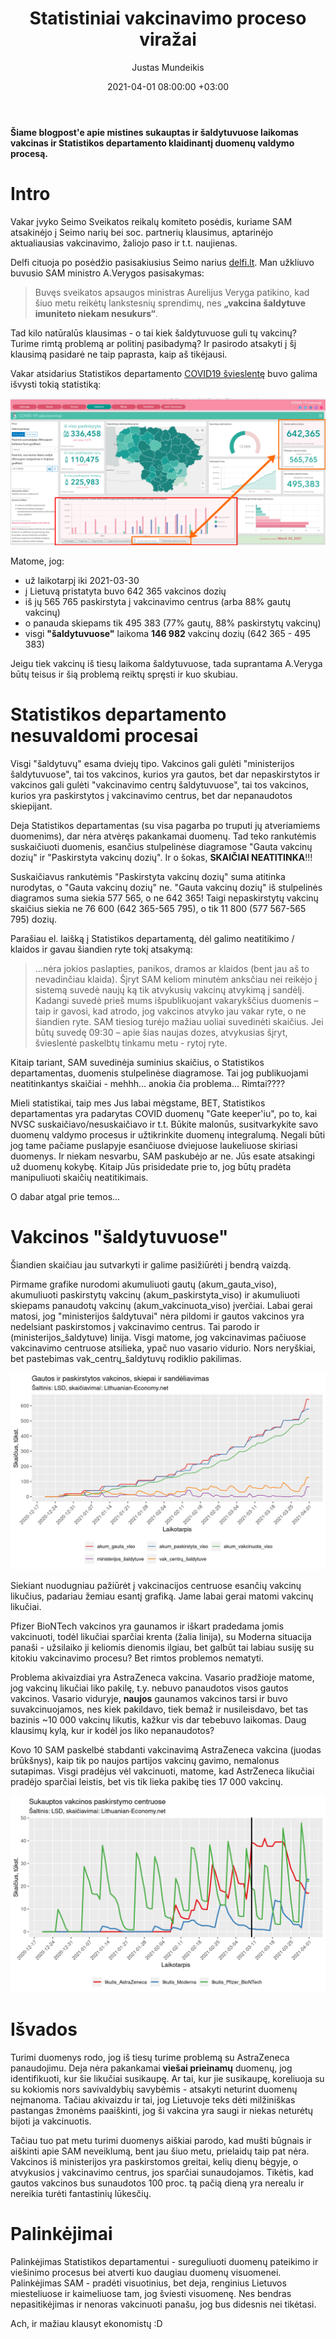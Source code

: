 ﻿---
title: Statistiniai vakcinavimo proceso viražai
date: 2021-04-01 08:00:00 +03:00
author: Justas Mundeikis
layout: post
comments: true
citation: false
image:  /assets/2021/04/01/ban.png
thumbnail: /assets/2021/04/01/thumb.ban.png
categories:
  - COVID19
tags:
  - statistika
---

**Šiame blogpost'e apie mistines sukauptas ir šaldytuvuose laikomas vakcinas ir Statistikos departamento klaidinantį duomenų valdymo procesą.**<!--more-->

# Intro

Vakar įvyko Seimo Sveikatos reikalų komiteto posėdis, kuriame SAM atsakinėjo į Seimo narių bei soc. partnerių klausimus, aptarinėjo aktualiausias vakcinavimo, žaliojo paso ir t.t. naujienas.

Delfi cituoja po posėdžio pasisakiusius Seimo narius [delfi.lt](https://www.delfi.lt/news/daily/lithuania/zemaitaitis-sokiruojantis-dalykas-yra-susijes-su-zaliuoju-pasu.d?id=86836351). Man užkliuvo buvusio SAM ministro A.Verygos pasisakymas:

>Buvęs sveikatos apsaugos ministras Aurelijus Veryga patikino, kad šiuo metu reikėtų lankstesnių sprendimų, nes **„vakcina šaldytuve imuniteto niekam nesukurs“**.

Tad kilo natūralūs klausimas - o tai kiek šaldytuvuose guli tų vakcinų? Turime rimtą problemą ar politinį pasibadymą? Ir pasirodo atsakyti į šį klausimą pasidarė ne taip paprasta, kaip aš tikėjausi.

Vakar atsidarius Statistikos departamento [COVID19 švieslentę](https://experience.arcgis.com/experience/cab84dcfe0464c2a8050a78f817924ca/page/page_3/) buvo galima išvysti tokią statistiką:

![](/assets/2021/04/01/screen_1.png)

Matome, jog:

* už laikotarpį iki 2021-03-30
* į Lietuvą pristatyta buvo 642 365 vakcinos dozių
* iš jų 565 765 paskirstyta į vakcinavimo centrus (arba 88% gautų vakcinų)
* o panauda skiepams tik 495 383 (77% gautų, 88% paskirstytų vakcinų)
* visgi **"šaldytuvuose"** laikoma **146 982** vakcinų dozių (642 365 - 495 383)

Jeigu tiek vakcinų iš tiesų laikoma šaldytuvuose, tada suprantama A.Veryga būtų teisus ir šią problemą reiktų spręsti ir kuo skubiau.

# Statistikos departamento nesuvaldomi procesai

Visgi "šaldytuvų" esama dviejų tipo. Vakcinos gali gulėti "ministerijos šaldytuvuose", tai tos vakcinos, kurios yra gautos, bet dar nepaskirstytos ir vakcinos gali gulėti "vakcinavimo centrų šaldytuvuose", tai tos vakcinos, kurios yra paskirstytos į vakcinavimo centrus, bet dar nepanaudotos skiepijant.

Deja Statistikos departamentas (su visa pagarba po truputi jų atveriamiems duomenims), dar nėra atvėręs pakankamai duomenų. Tad teko rankutėmis suskaičiuoti duomenis, esančius stulpelinėse diagramose "Gauta vakcinų dozių" ir "Paskirstyta vakcinų dozių". Ir o šokas, **SKAIČIAI NEATITINKA**!!!

Suskaičiavus rankutėmis "Paskirstyta vakcinų dozių" suma atitinka nurodytas, o  "Gauta vakcinų dozių" ne. "Gauta vakcinų dozių" iš stulpelinės diagramos suma siekia 577 565, o ne 642 365! Taigi nepaskirstytų vakcinų skaičius siekia ne 76 600 (642 365-565 795), o tik 11 800 (577 567-565 795) dozių.

Parašiau el. laišką į Statistikos departamentą, dėl galimo neatitikimo / klaidos ir gavau šiandien ryte tokį atsakymą:

>...nėra jokios paslapties, panikos, dramos ar klaidos (bent jau aš to nevadinčiau klaida). Šįryt SAM keliom minutėm anksčiau nei reikėjo į sistemą suvedė naujų ką tik atvykusių vakcinų atvykimą į sandėlį. Kadangi suvedė prieš mums išpublikuojant vakarykščius duomenis – taip ir gavosi, kad atrodo, jog vakcinos atvyko jau vakar ryte, o ne šiandien ryte. SAM tiesiog turėjo mažiau uoliai suvedinėti skaičius. Jei būtų suvedę 09:30 – apie šias naujas dozes, atvykusias šįryt, švieslentė paskelbtų tinkamu metu - rytoj ryte.

Kitaip tariant, SAM suvedinėja suminius skaičius, o Statistikos departamentas, duomenis stulpelinėse diagramose. Tai jog publikuojami neatitinkantys skaičiai - mehhh... anokia čia problema...  Rimtai????

Mieli statistikai, taip mes Jus labai mėgstame, BET, Statistikos departamentas yra padarytas COVID duomenų "Gate keeper'iu", po to, kai NVSC suskaičiavo/nesuskaičiavo ir t.t. Būkite malonūs, susitvarkykite savo duomenų valdymo procesus ir užtikrinkite duomenų integralumą. Negali būti jog tame pačiame puslapyje esančiuose dviejuose laukeliuose skiriasi duomenys. Ir niekam nesvarbu, SAM paskubėjo ar ne. Jūs esate atsakingi už duomenų kokybę. Kitaip Jūs prisidedate prie to, jog būtų pradėta manipuliuoti skaičių neatitikimais.

O dabar atgal prie temos...

# Vakcinos "šaldytuvuose"

Šiandien skaičiau jau sutvarkyti ir galime pasižiūrėti į bendrą vaizdą.

Pirmame grafike nurodomi akumuliuoti gautų (akum_gauta_viso), akumuliuoti paskirstytų vakcinų (akum_paskirstyta_viso) ir akumuliuoti skiepams panaudotų vakcinų (akum_vakcinuota_viso) įverčiai.
Labai gerai matosi, jog "ministerijos šaldytuvai" nėra pildomi ir gautos vakcinos yra nedelsiant paskirstomos į vakcinavimo centrus. Tai parodo ir (ministerijos_šaldytuve) linija. Visgi matome, jog vakcinavimas pačiuose vakcinavimo centruose atsilieka, ypač nuo vasario vidurio. Nors neryškiai, bet pastebimas vak_centrų_šaldytuvų rodiklio pakilimas.

![](/assets/2021/04/01/vac_img_1.png)

Siekiant nuodugniau pažiūrėt į vakcinacijos centruose esančių vakcinų likučius, padariau žemiau esantį grafiką. Jame labai gerai matomi vakcinų likučiai.

Pfizer BioNTech vakcinos yra gaunamos ir iškart pradedama jomis vakcinuoti, todėl likučiai sparčiai krenta (žalia linija), su Moderna situacija panaši -  užsilaiko ji keliomis dienomis ilgiau, bet galbūt tai labiau susiję su kitokiu vakcinavimo procesu? Bet rimtos problemos nematyti.

Problema akivaizdiai yra AstraZeneca vakcina. Vasario pradžioje matome, jog vakcinų likučiai liko pakilę, t.y. nebuvo panaudotos visos gautos vakcinos. Vasario viduryje, **naujos** gaunamos vakcinos tarsi ir buvo suvakcinuojamos, nes kiek pakildavo, tiek bemaž ir nusileisdavo, bet tas bazinis ~10 000 vakcinų likutis, kažkur vis dar tebebuvo laikomas. Daug klausimų kylą, kur ir kodėl jos liko nepanaudotos?

Kovo 10 SAM paskelbė stabdanti vakcinavimą AstraZeneca vakcina (juodas brūkšnys), kaip tik po naujos partijos vakcinų gavimo, nemalonus sutapimas. Visgi pradėjus vėl vakcinuoti, matome, kad AstrZeneca likučiai pradėjo sparčiai leistis, bet vis tik lieka pakibę ties 17 000 vakcinų.

![](/assets/2021/04/01/vac_img_2.png)

# Išvados

Turimi duomenys rodo, jog iš tiesų turime problemą su AstraZeneca panaudojimu. Deja nėra pakankamai **viešai prieinamų** duomenų, jog identifikuoti, kur šie likučiai susikaupę. Ar tai, kur jie susikaupę, koreliuoja su su kokiomis nors savivaldybių savybėmis - atsakyti neturint duomenų neįmanoma. Tačiau akivaizdu ir tai, jog Lietuvoje teks dėti milžiniškas pastangas žmonėms paaiškinti, jog ši vakcina yra saugi ir niekas neturėtų bijoti ja vakcinuotis.

Tačiau tuo pat metu turimi duomenys aiškiai parodo, kad mušti būgnais ir aiškinti apie SAM neveiklumą, bent jau šiuo metu, prielaidų taip pat nėra. Vakcinos iš ministerijos yra paskirstomos greitai, kelių dienų bėgyje, o atvykusios į vakcinavimo centrus, jos sparčiai sunaudojamos. Tikėtis, kad gautos vakcinos bus sunaudotos 100 proc. tą pačią dieną yra nerealu ir nereikia turėti fantastinių lūkesčių.


# Palinkėjimai

Palinkėjimas Statistikos departamentui - sureguliuoti duomenų pateikimo ir viešinimo procesus bei atverti kuo daugiau duomenų visuomenei.
Palinkėjimas SAM - pradėti visuotinius, bet deja, renginius Lietuvos miesteliuose ir kaimeliuose tam, jog šviesti visuomenę. Nes bendras nepasitikėjimas ir nenoras vakcinuoti panašu, jog bus didesnis nei tikėtasi.

Ach, ir mažiau klausyt ekonomistų :D
